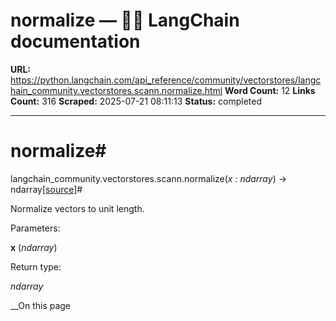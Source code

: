 # normalize — 🦜🔗 LangChain  documentation

**URL:** https://python.langchain.com/api_reference/community/vectorstores/langchain_community.vectorstores.scann.normalize.html
**Word Count:** 12
**Links Count:** 316
**Scraped:** 2025-07-21 08:11:13
**Status:** completed

---

# normalize\#

langchain\_community.vectorstores.scann.normalize\(_x : ndarray_\) → ndarray[\[source\]](https://python.langchain.com/api_reference/_modules/langchain_community/vectorstores/scann.html#normalize)\#     

Normalize vectors to unit length.

Parameters:     

**x** \(_ndarray_\)

Return type:     

_ndarray_

__On this page